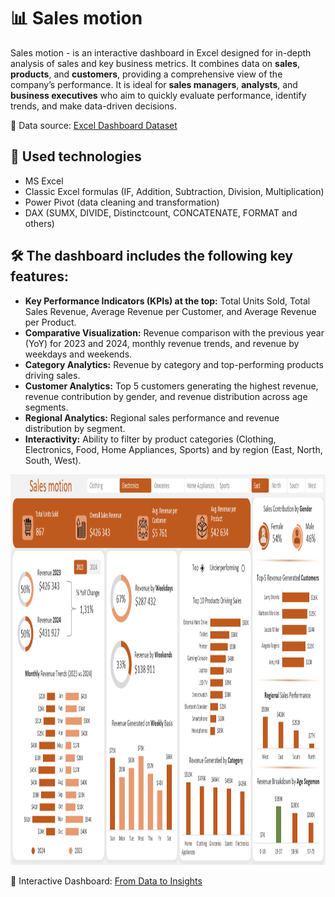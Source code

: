 # :bar_chart: Sales motion
Sales motion - is an interactive dashboard in Excel designed for in-depth analysis of sales and key business metrics. It combines data on **sales**, **products**, and **customers**, providing a comprehensive view of the company’s performance. 
It is ideal for **sales managers**, **analysts**, and **business executives** who aim to quickly evaluate performance, identify trends, and make data-driven decisions.

:pushpin: Data source: [Excel Dashboard Dataset](./Excel%20Dashboard_Dataset.xlsx)

## 🧱 Used technologies
* MS Excel
* Classic Excel formulas (IF, Addition, Subtraction, Division, Multiplication)
* Power Pivot (data cleaning and transformation) 
* DAX (SUMX, DIVIDE, Distinctcount, CONCATENATE, FORMAT and others)

## 🛠 The dashboard includes the following key features:
* **Key Performance Indicators (KPIs) at the top:** Total Units Sold, Total Sales Revenue, Average Revenue per Customer, and Average Revenue per Product.
* **Comparative Visualization:** Revenue comparison with the previous year (YoY) for 2023 and 2024, monthly revenue trends, and revenue by weekdays and weekends.
* **Category Analytics:** Revenue by category and top-performing products driving sales.
* **Customer Analytics:** Top 5 customers generating the highest revenue, revenue contribution by gender, and revenue distribution across age segments.
* **Regional Analytics:** Regional sales performance and revenue distribution by segment.
* **Interactivity:** Ability to filter by product categories (Clothing, Electronics, Food, Home Appliances, Sports) and by region (East, North, South, West).
<img src="Dashboard screenshot.png" alt="Dashboard screenshot" width="1000" height="625"/>

:pushpin: Interactive Dashboard: [From Data to Insights](./Excel%20Dashboard_Dataset%20Edit%20Version.xlsx)
